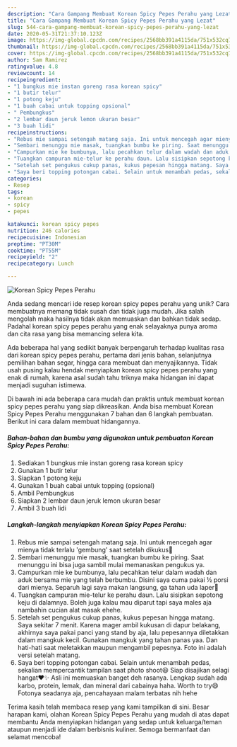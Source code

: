 ```yaml
---
description: "Cara Gampang Membuat Korean Spicy Pepes Perahu yang Lezat"
title: "Cara Gampang Membuat Korean Spicy Pepes Perahu yang Lezat"
slug: 544-cara-gampang-membuat-korean-spicy-pepes-perahu-yang-lezat
date: 2020-05-31T21:37:10.123Z
image: https://img-global.cpcdn.com/recipes/2568bb391a4115da/751x532cq70/korean-spicy-pepes-perahu-foto-resep-utama.jpg
thumbnail: https://img-global.cpcdn.com/recipes/2568bb391a4115da/751x532cq70/korean-spicy-pepes-perahu-foto-resep-utama.jpg
cover: https://img-global.cpcdn.com/recipes/2568bb391a4115da/751x532cq70/korean-spicy-pepes-perahu-foto-resep-utama.jpg
author: Sam Ramirez
ratingvalue: 4.8
reviewcount: 14
recipeingredient:
- "1 bungkus mie instan goreng rasa korean spicy"
- "1 butir telur"
- "1 potong keju"
- "1 buah cabai untuk topping opsional"
- " Pembungkus"
- "2 lembar daun jeruk lemon ukuran besar"
- "3 buah lidi"
recipeinstructions:
- "Rebus mie sampai setengah matang saja. Ini untuk mencegah agar mienya tidak terlalu &#39;gembung&#39; saat setelah dikukus🤭"
- "Sembari menunggu mie masak, tuangkan bumbu ke piring. Saat menunggu ini bisa juga sambil mulai memanaskan pengukus ya."
- "Campurkan mie ke bumbunya, lalu pecahkan telur dalam wadah dan aduk bersama mie yang telah berbumbu. Disini saya cuma pakai ½ porsi dari mienya. Separuh lagi saya makan langsung, ga tahan uda laper🙈"
- "Tuangkan campuran mie-telur ke perahu daun. Lalu sisipkan sepotong keju di dalamnya. Boleh juga kalau mau diparut tapi saya males aja nambahin cucian alat masak ehehe."
- "Setelah set pengukus cukup panas, kukus pepesan hingga matang. Saya sekitar 7 menit. Karena mager ambil kukusan di dapur belakang, akhirnya saya pakai panci yang stand by aja, lalu pepesannya diletakkan dalam mangkuk kecil. Gunakan mangkuk yang tahan panas yaa. Dan hati-hati saat meletakkan maupun mengambil pepesnya. Foto ini adalah versi setelah matang."
- "Saya beri topping potongan cabai. Selain untuk menambah pedas, sekalian mempercantik tampilan saat photo shoot😆 Siap disajikan selagi hangat❤️✨ Asli ini memuaskan banget deh rasanya. Lengkap sudah ada karbo, protein, lemak, dan mineral dari cabainya haha. Worth to try😄 Fotonya seadanya aja, pencahayaan malam terbatas nih hehe"
categories:
- Resep
tags:
- korean
- spicy
- pepes

katakunci: korean spicy pepes 
nutrition: 246 calories
recipecuisine: Indonesian
preptime: "PT30M"
cooktime: "PT55M"
recipeyield: "2"
recipecategory: Lunch

---
```



![Korean Spicy Pepes Perahu](https://img-global.cpcdn.com/recipes/2568bb391a4115da/751x532cq70/korean-spicy-pepes-perahu-foto-resep-utama.jpg)

Anda sedang mencari ide resep korean spicy pepes perahu yang unik? Cara membuatnya memang tidak susah dan tidak juga mudah. Jika salah mengolah maka hasilnya tidak akan memuaskan dan bahkan tidak sedap. Padahal korean spicy pepes perahu yang enak selayaknya punya aroma dan cita rasa yang bisa memancing selera kita.

Ada beberapa hal yang sedikit banyak berpengaruh terhadap kualitas rasa dari korean spicy pepes perahu, pertama dari jenis bahan, selanjutnya pemilihan bahan segar, hingga cara membuat dan menyajikannya. Tidak usah pusing kalau hendak menyiapkan korean spicy pepes perahu yang enak di rumah, karena asal sudah tahu triknya maka hidangan ini dapat menjadi suguhan istimewa.




Di bawah ini ada beberapa cara mudah dan praktis untuk membuat korean spicy pepes perahu yang siap dikreasikan. Anda bisa membuat Korean Spicy Pepes Perahu menggunakan 7 bahan dan 6 langkah pembuatan. Berikut ini cara dalam membuat hidangannya.

<!--inarticleads1-->

##### Bahan-bahan dan bumbu yang digunakan untuk pembuatan Korean Spicy Pepes Perahu:

1. Sediakan 1 bungkus mie instan goreng rasa korean spicy
1. Gunakan 1 butir telur
1. Siapkan 1 potong keju
1. Gunakan 1 buah cabai untuk topping (opsional)
1. Ambil  Pembungkus
1. Siapkan 2 lembar daun jeruk lemon ukuran besar
1. Ambil 3 buah lidi




<!--inarticleads2-->

##### Langkah-langkah menyiapkan Korean Spicy Pepes Perahu:

1. Rebus mie sampai setengah matang saja. Ini untuk mencegah agar mienya tidak terlalu &#39;gembung&#39; saat setelah dikukus🤭
1. Sembari menunggu mie masak, tuangkan bumbu ke piring. Saat menunggu ini bisa juga sambil mulai memanaskan pengukus ya.
1. Campurkan mie ke bumbunya, lalu pecahkan telur dalam wadah dan aduk bersama mie yang telah berbumbu. Disini saya cuma pakai ½ porsi dari mienya. Separuh lagi saya makan langsung, ga tahan uda laper🙈
1. Tuangkan campuran mie-telur ke perahu daun. Lalu sisipkan sepotong keju di dalamnya. Boleh juga kalau mau diparut tapi saya males aja nambahin cucian alat masak ehehe.
1. Setelah set pengukus cukup panas, kukus pepesan hingga matang. Saya sekitar 7 menit. Karena mager ambil kukusan di dapur belakang, akhirnya saya pakai panci yang stand by aja, lalu pepesannya diletakkan dalam mangkuk kecil. Gunakan mangkuk yang tahan panas yaa. Dan hati-hati saat meletakkan maupun mengambil pepesnya. Foto ini adalah versi setelah matang.
1. Saya beri topping potongan cabai. Selain untuk menambah pedas, sekalian mempercantik tampilan saat photo shoot😆 Siap disajikan selagi hangat❤️✨ Asli ini memuaskan banget deh rasanya. Lengkap sudah ada karbo, protein, lemak, dan mineral dari cabainya haha. Worth to try😄 Fotonya seadanya aja, pencahayaan malam terbatas nih hehe




Terima kasih telah membaca resep yang kami tampilkan di sini. Besar harapan kami, olahan Korean Spicy Pepes Perahu yang mudah di atas dapat membantu Anda menyiapkan hidangan yang sedap untuk keluarga/teman ataupun menjadi ide dalam berbisnis kuliner. Semoga bermanfaat dan selamat mencoba!
